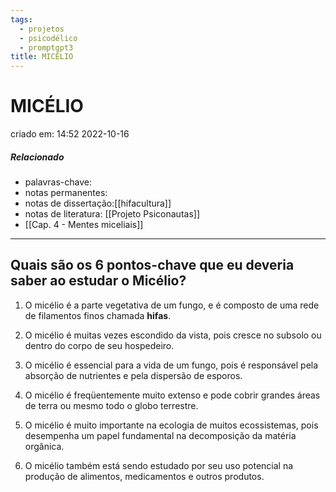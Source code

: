 ```yaml
---
tags:
  - projetos
  - psicodélico
  - promptgpt3
title: MICÉLIO
---
```

# MICÉLIO
criado em: 14:52 2022-10-16

##### Relacionado
- palavras-chave: 
- notas permanentes: 
- notas de dissertação:[[hifacultura]]
- notas de literatura: [[Projeto Psiconautas]]
- [[Cap. 4 - Mentes miceliais]]


---
##  Quais são os 6 pontos-chave que eu deveria saber ao estudar o Micélio?

1. O micélio é a parte vegetativa de um fungo, e é composto de uma rede de filamentos finos chamada **hifas**.  

2. O micélio é muitas vezes escondido da vista, pois cresce no subsolo ou dentro do corpo de seu hospedeiro.

3. O micélio é essencial para a vida de um fungo, pois é responsável pela absorção de nutrientes e pela dispersão de esporos.

4. O micélio é freqüentemente muito extenso e pode cobrir grandes áreas de terra ou mesmo todo o globo terrestre.

5. O micélio é muito importante na ecologia de muitos ecossistemas, pois desempenha um papel fundamental na decomposição da matéria orgânica.

6. O micélio também está sendo estudado por seu uso potencial na produção de alimentos, medicamentos e outros produtos.